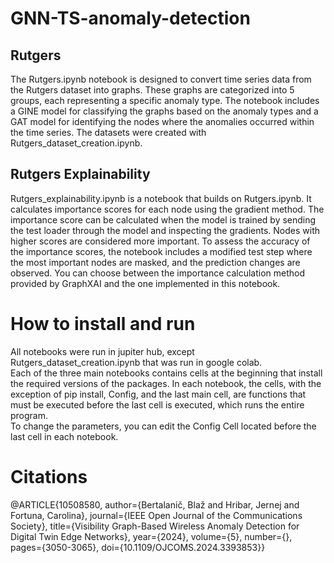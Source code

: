 # GNN-TS-anomaly-detection

## Rutgers
The Rutgers.ipynb notebook is designed to convert time series data from the Rutgers dataset into graphs. These graphs are categorized into 5 groups, each representing a specific anomaly type. The notebook includes a GINE model for classifying the graphs based on the anomaly types and a GAT model for identifying the nodes where the anomalies occurred within the time series. The datasets were created with Rutgers_dataset_creation.ipynb.

## Rutgers Explainability
Rutgers_explainability.ipynb is a notebook that builds on Rutgers.ipynb. It calculates importance scores for each node using the gradient method. The importance score can be calculated when the model is trained by sending the test loader through the model and inspecting the gradients. Nodes with higher scores are considered more important. To assess the accuracy of the importance scores, the notebook includes a modified test step where the most important nodes are masked, and the prediction changes are observed. You can choose between the importance calculation method provided by GraphXAI and the one implemented in this notebook.

# How to install and run
All notebooks were run in jupiter hub, except Rutgers_dataset_creation.ipynb that was run in google colab.  
Each of the three main notebooks contains cells at the beginning that install the required versions of the packages.
In each notebook, the cells, with the exception of pip install, Config, and the last main cell, are functions that must be executed before the last cell is executed, which runs the entire program.   
To change the parameters, you can edit the Config Cell located before the last cell in each notebook.

# Citations
@ARTICLE{10508580,
  author={Bertalanič, Blaž and Hribar, Jernej and Fortuna, Carolina},
  journal={IEEE Open Journal of the Communications Society}, 
  title={Visibility Graph-Based Wireless Anomaly Detection for Digital Twin Edge Networks}, 
  year={2024},
  volume={5},
  number={},
  pages={3050-3065},
  doi={10.1109/OJCOMS.2024.3393853}}
